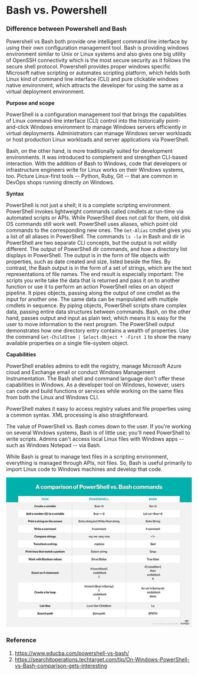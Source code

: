 # Bash vs. Powershell



### Difference between Powershell and Bash 
Powershell vs Bash both provide one intelligent command line interface by using their own configuration management tool.
Bash is providing windows environment similar to Unix or Linux systems and also gives one big utility of OpenSSH connectivity which is the most secure security as it follows the secure shell protocol. Powershell provides proper windows specific Microsoft native scripting or automates scripting platform, which helds both Linux kind of command line interface (CLI) and pure clickable windows native environment, which attracts the developer for using the same as a virtual deployment environment.

**Purpose and scope** 

PowerShell is a configuration management tool that brings the capabilities of Linux command-line interface (CLI) control into the historically point-and-click Windows environment to manage Windows servers efficiently in virtual deployments. Administrators can manage Windows server workloads or host production Linux workloads and server applications via PowerShell.

Bash, on the other hand, is more traditionally suited for development environments. It was introduced to complement and strengthen CLI-based interaction. With the addition of Bash to Windows, code that developers or infrastructure engineers write for Linux works on their Windows systems, too. Picture Linux-first tools -- Python, Ruby, Git -- that are common in DevOps shops running directly on Windows.

**Syntax** 

PowerShell is not just a shell; it is a complete scripting environment. PowerShell invokes lightweight commands called cmdlets at run-time via automated scripts or APIs. While PowerShell does not call for them, old disk OS commands still work well. PowerShell uses aliases, which point old commands to the corresponding new ones. The `Get-Alias` cmdlet gives you a list of all aliases in PowerShell.
The commands `ls -la` in Bash and dir in PowerShell are two separate CLI concepts, but the output is not wildly different. The output of PowerShell dir commands, and how a directory list displays in PowerShell. The output is in the form of file objects with properties, such as date created and size, listed beside the files.
By contrast, the Bash output is in the form of a set of strings, which are the text representations of file names. The end result is especially important: The scripts you write take the data that is returned and pass it on to another function or use it to perform an action
PowerShell relies on an object pipeline. It pipes objects, passing along the output of one cmdlet as the input for another one. The same data can be manipulated with multiple cmdlets in sequence. By piping objects, PowerShell scripts share complex data, passing entire data structures between commands. Bash, on the other hand, passes output and input as plain text, which means it is easy for the user to move information to the next program.
The PowerShell output demonstrates how one directory entry contains a wealth of properties. Use the command `Get-ChildItem | Select-Object * -First 1` to show the many available properties on a single file-system object.

**Capabilities** 

PowerShell enables admins to edit the registry, manage Microsoft Azure cloud and Exchange email or conduct Windows Management Instrumentation. The Bash shell and command language don't offer these capabilities in Windows. As a developer tool on Windows, however, users can code and build functions or services while working on the same files from both the Linux and Windows CLI.

PowerShell makes it easy to access registry values and file properties using a common syntax. XML processing is also straightforward.

The value of PowerShell vs. Bash comes down to the user. If you're working on several Windows systems, Bash is of little use; you'll need PowerShell to write scripts. Admins can't access local Linux files with Windows apps -- such as Windows Notepad -- via Bash.

While Bash is great to manage text files in a scripting environment, everything is managed through APIs, not files. So, Bash is useful primarily to import Linux code to Windows machines and develop that code.

![compare](it_ops-ps_vs_bash_desktop.jpg)

### Reference
1. <https://www.educba.com/powershell-vs-bash/>
2. <https://searchitoperations.techtarget.com/tip/On-Windows-PowerShell-vs-Bash-comparison-gets-interesting>
